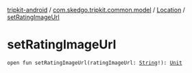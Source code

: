 [tripkit-android](../../index.md) / [com.skedgo.tripkit.common.model](../index.md) / [Location](index.md) / [setRatingImageUrl](./set-rating-image-url.md)

# setRatingImageUrl

`open fun setRatingImageUrl(ratingImageUrl: `[`String`](https://kotlinlang.org/api/latest/jvm/stdlib/kotlin/-string/index.html)`!): `[`Unit`](https://kotlinlang.org/api/latest/jvm/stdlib/kotlin/-unit/index.html)